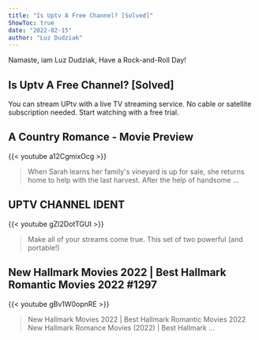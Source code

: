 ```yaml
---
title: "Is Uptv A Free Channel? [Solved]"
ShowToc: true 
date: "2022-02-15"
author: "Luz Dudziak" 
---
```


Namaste, iam Luz Dudziak, Have a Rock-and-Roll Day!
## Is Uptv A Free Channel? [Solved]
You can stream UPtv with a live TV streaming service. No cable or satellite subscription needed. Start watching with a free trial.

## A Country Romance - Movie Preview
{{< youtube a12CgmixOcg >}}
>When Sarah learns her family's vineyard is up for sale, she returns home to help with the last harvest. After the help of handsome ...

## UPTV CHANNEL IDENT
{{< youtube gZI2DotTGUI >}}
>Make all of your streams come true. This set of two powerful (and portable!) 

## New Hallmark Movies 2022 | Best Hallmark Romantic Movies 2022 #1297
{{< youtube gBv1W0opnRE >}}
>New Hallmark Movies 2022 | Best Hallmark Romantic Movies 2022 New Hallmark Romance Movies (2022) | Best Hallmark ...

